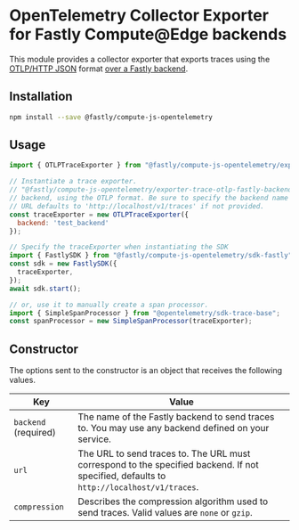 # OpenTelemetry Collector Exporter for Fastly Compute@Edge backends

This module provides a collector exporter that exports traces using the
[OTLP/HTTP JSON](https://github.com/open-telemetry/opentelemetry-specification/blob/main/specification/protocol/otlp.md#otlphttp) format
[over a Fastly backend](https://developer.fastly.com/learning/compute/javascript/#communicating-with-backend-servers-and-the-fastly-cache).

## Installation

```bash
npm install --save @fastly/compute-js-opentelemetry
```

## Usage

```javascript
import { OTLPTraceExporter } from "@fastly/compute-js-opentelemetry/exporter-trace-otlp-fastly-backend";

// Instantiate a trace exporter.
// "@fastly/compute-js-opentelemetry/exporter-trace-otlp-fastly-backend" sends trace data to the named
// backend, using the OTLP format. Be sure to specify the backend name in addition to the URL.
// URL defaults to 'http://localhost/v1/traces' if not provided.
const traceExporter = new OTLPTraceExporter({
  backend: 'test_backend'
});

// Specify the traceExporter when instantiating the SDK
import { FastlySDK } from "@fastly/compute-js-opentelemetry/sdk-fastly";
const sdk = new FastlySDK({
  traceExporter,
});
await sdk.start();

// or, use it to manually create a span processor.
import { SimpleSpanProcessor } from "@opentelemetry/sdk-trace-base";
const spanProcessor = new SimpleSpanProcessor(traceExporter);
```

## Constructor

The options sent to the constructor is an object that receives the following values.

| Key                  | Value                                                                                                                                                                                               |
|----------------------|-----------------------------------------------------------------------------------------------------------------------------------------------------------------------------------------------------|
| `backend` (required) | The name of the Fastly backend to send traces to. You may use any backend defined on your service.                                                                                                  |
| `url`                | The URL to send traces to. The URL must correspond to the specified backend. If not specified, defaults to `http://localhost/v1/traces`.                                                            |
| `compression`        | Describes the compression algorithm used to send traces. Valid values are `none` or `gzip`.                                                                                                         | 
